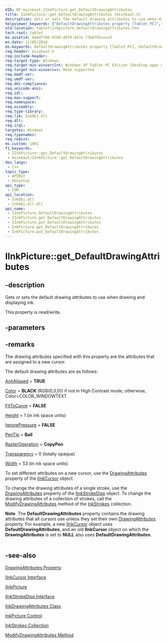 ```yaml
---
UID: NF:msinkaut.IInkPicture.get_DefaultDrawingAttributes
title: IInkPicture::get_DefaultDrawingAttributes (msinkaut.h)
description: Gets or sets the default drawing attributes to use when drawing and displaying ink.
helpviewer_keywords: ["DefaultDrawingAttributes property [Tablet PC]","DefaultDrawingAttributes property [Tablet PC]","IInkPicture interface","IInkPicture interface [Tablet PC]","DefaultDrawingAttributes property","IInkPicture.DefaultDrawingAttributes","IInkPicture.get_DefaultDrawingAttributes","IInkPicture::DefaultDrawingAttributes","IInkPicture::get_DefaultDrawingAttributes","IInkPicture::put_DefaultDrawingAttributes","InkPicture.get_DefaultDrawingAttributes","InkPicture.put_DefaultDrawingAttributes","get_DefaultDrawingAttributes","msinkaut/IInkPicture::DefaultDrawingAttributes","msinkaut/IInkPicture::get_DefaultDrawingAttributes","msinkaut/IInkPicture::put_DefaultDrawingAttributes","putref_DefaultDrawingAttributes","tablet.inkpicture_defaultdrawingattributes"]
old-location: tablet\inkpicture_defaultdrawingattributes.htm
tech.root: tablet
ms.assetid: 9a4dff66-9789-4979-947e-73bbf85cece2
ms.date: 12/05/2018
ms.keywords: DefaultDrawingAttributes property [Tablet PC], DefaultDrawingAttributes property [Tablet PC],IInkPicture interface, IInkPicture interface [Tablet PC],DefaultDrawingAttributes property, IInkPicture.DefaultDrawingAttributes, IInkPicture.get_DefaultDrawingAttributes, IInkPicture::DefaultDrawingAttributes, IInkPicture::get_DefaultDrawingAttributes, IInkPicture::put_DefaultDrawingAttributes, InkPicture.get_DefaultDrawingAttributes, InkPicture.put_DefaultDrawingAttributes, get_DefaultDrawingAttributes, msinkaut/IInkPicture::DefaultDrawingAttributes, msinkaut/IInkPicture::get_DefaultDrawingAttributes, msinkaut/IInkPicture::put_DefaultDrawingAttributes, putref_DefaultDrawingAttributes, tablet.inkpicture_defaultdrawingattributes
req.header: msinkaut.h
req.include-header: 
req.target-type: Windows
req.target-min-winverclnt: Windows XP Tablet PC Edition [desktop apps only]
req.target-min-winversvr: None supported
req.kmdf-ver: 
req.umdf-ver: 
req.ddi-compliance: 
req.unicode-ansi: 
req.idl: 
req.max-support: 
req.namespace: 
req.assembly: 
req.type-library: 
req.lib: InkObj.dll
req.dll: 
req.irql: 
targetos: Windows
req.typenames: 
req.redist: 
ms.custom: 19H1
f1_keywords:
 - IInkPicture::get_DefaultDrawingAttributes
 - msinkaut/IInkPicture::get_DefaultDrawingAttributes
dev_langs:
 - c++
topic_type:
 - APIRef
 - kbSyntax
api_type:
 - COM
api_location:
 - InkObj.dll
 - InkObj.dll.dll
api_name:
 - IInkPicture.DefaultDrawingAttributes
 - IInkPicture.get_DefaultDrawingAttributes
 - IInkPicture.put_DefaultDrawingAttributes
 - InkPicture.get_DefaultDrawingAttributes
 - InkPicture.put_DefaultDrawingAttributes
---
```


# IInkPicture::get_DefaultDrawingAttributes


## -description

Gets or sets the default drawing attributes to use when drawing and displaying ink.



This property is read/write.

## -parameters

## -remarks

The drawing attributes specified with this property are the attributes that are assigned to a new cursor.

The default drawing attributes are as follows:


<a href="/windows/desktop/api/msinkaut/nf-msinkaut-iinkdrawingattributes-get_antialiased">AntiAliased</a> = <b>TRUE</b>


<a href="/windows/desktop/api/msinkaut/nf-msinkaut-iinkdrawingattributes-get_color">Color</a> = <b>BLACK</b> (RGB(0,0,0)) if not in High Contrast mode; otherwise, Color=COLOR_WINDOWTEXT.


<a href="/windows/desktop/api/msinkaut/nf-msinkaut-iinkdrawingattributes-get_fittocurve">FitToCurve</a> = <b>FALSE</b>


<a href="/windows/desktop/api/msinkaut/nf-msinkaut-iinkdrawingattributes-get_height">Height</a> = 1 (in ink space units)


<a href="/windows/desktop/api/msinkaut/nf-msinkaut-iinkdrawingattributes-get_ignorepressure">IgnorePressure</a> = <b>FALSE</b>


<a href="/windows/desktop/api/msinkaut/nf-msinkaut-iinkdrawingattributes-get_pentip">PenTip</a> = <b>Ball</b>


<a href="/windows/desktop/api/msinkaut/nf-msinkaut-iinkdrawingattributes-get_rasteroperation">RasterOperation</a> = <b>CopyPen</b>


<a href="/windows/desktop/api/msinkaut/nf-msinkaut-iinkdrawingattributes-get_transparency">Transparency</a> = 0 (totally opaque)


<a href="/windows/desktop/api/msinkaut/nf-msinkaut-iinkdrawingattributes-get_width">Width</a> = 53 (in ink space units)

To set different attributes on a new cursor, use the <a href="/windows/desktop/api/msinkaut/nf-msinkaut-iinkcursor-get_drawingattributes">DrawingAttributes</a> property of the <a href="/windows/desktop/api/msinkaut/nn-msinkaut-iinkcursor">IInkCursor</a> object.

To change the drawing attributes of a single stroke, use the <a href="/windows/desktop/api/msinkaut/nf-msinkaut-iinkcursor-get_drawingattributes">DrawingAttributes</a> property of the <a href="/windows/desktop/api/msinkaut/nn-msinkaut-iinkstrokedisp">IInkStrokeDisp</a> object. To change the drawing attributes of a collection of strokes, call the <a href="/windows/desktop/api/msinkaut/nf-msinkaut-iinkstrokes-modifydrawingattributes">ModifyDrawingAttributes</a> method of the <a href="/previous-versions/windows/desktop/legacy/ms703293(v=vs.85)">InkStrokes</a> collection.

<div class="alert"><b>Note</b>  The <b>DefaultDrawingAttributes</b> property contains the drawing attributes that all cursors use unless they set their own <a href="/windows/desktop/api/msinkaut/nf-msinkaut-iinkcursor-get_drawingattributes">DrawingAttributes</a> property. For example, a new <a href="/windows/desktop/api/msinkaut/nn-msinkaut-iinkcursor">IInkCursor</a> object uses <b>DefaultDrawingAttributes</b>, and an old <b>IInkCursor</b> object on which the <b>DrawingAttributes</b> is set to <b>NULL</b> also uses <b>DefaultDrawingAttributes</b>.</div>
<div> </div>

## -see-also

<a href="/windows/desktop/api/msinkaut/nf-msinkaut-iinkcursor-get_drawingattributes">DrawingAttributes Property</a>



<a href="/windows/desktop/api/msinkaut/nn-msinkaut-iinkcursor">IInkCursor Interface</a>



<a href="../msinkaut/nn-msinkaut-iinkpicture.md">IInkPicture</a>



<a href="/windows/desktop/api/msinkaut/nn-msinkaut-iinkstrokedisp">IInkStrokeDisp Interface</a>



<a href="/windows/desktop/tablet/inkdrawingattributes-class">InkDrawingAttributes Class</a>



<a href="/windows/desktop/tablet/inkpicture-control">InkPicture Control</a>



<a href="/previous-versions/windows/desktop/legacy/ms703293(v=vs.85)">InkStrokes Collection</a>



<a href="/windows/desktop/api/msinkaut/nf-msinkaut-iinkstrokes-modifydrawingattributes">ModifyDrawingAttributes Method</a>
